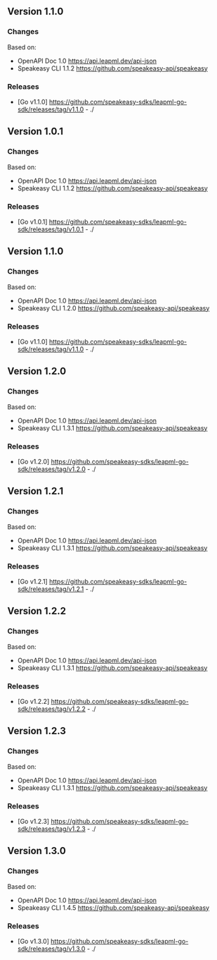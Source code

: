 

## Version 1.1.0
### Changes
Based on:
- OpenAPI Doc 1.0 https://api.leapml.dev/api-json
- Speakeasy CLI 1.1.2 https://github.com/speakeasy-api/speakeasy
### Releases
- [Go v1.1.0] https://github.com/speakeasy-sdks/leapml-go-sdk/releases/tag/v1.1.0 - ./

## Version 1.0.1
### Changes
Based on:
- OpenAPI Doc 1.0 https://api.leapml.dev/api-json
- Speakeasy CLI 1.1.2 https://github.com/speakeasy-api/speakeasy
### Releases
- [Go v1.0.1] https://github.com/speakeasy-sdks/leapml-go-sdk/releases/tag/v1.0.1 - ./

## Version 1.1.0
### Changes
Based on:
- OpenAPI Doc 1.0 https://api.leapml.dev/api-json
- Speakeasy CLI 1.2.0 https://github.com/speakeasy-api/speakeasy
### Releases
- [Go v1.1.0] https://github.com/speakeasy-sdks/leapml-go-sdk/releases/tag/v1.1.0 - ./

## Version 1.2.0
### Changes
Based on:
- OpenAPI Doc 1.0 https://api.leapml.dev/api-json
- Speakeasy CLI 1.3.1 https://github.com/speakeasy-api/speakeasy
### Releases
- [Go v1.2.0] https://github.com/speakeasy-sdks/leapml-go-sdk/releases/tag/v1.2.0 - ./

## Version 1.2.1
### Changes
Based on:
- OpenAPI Doc 1.0 https://api.leapml.dev/api-json
- Speakeasy CLI 1.3.1 https://github.com/speakeasy-api/speakeasy
### Releases
- [Go v1.2.1] https://github.com/speakeasy-sdks/leapml-go-sdk/releases/tag/v1.2.1 - ./

## Version 1.2.2
### Changes
Based on:
- OpenAPI Doc 1.0 https://api.leapml.dev/api-json
- Speakeasy CLI 1.3.1 https://github.com/speakeasy-api/speakeasy
### Releases
- [Go v1.2.2] https://github.com/speakeasy-sdks/leapml-go-sdk/releases/tag/v1.2.2 - ./

## Version 1.2.3
### Changes
Based on:
- OpenAPI Doc 1.0 https://api.leapml.dev/api-json
- Speakeasy CLI 1.3.1 https://github.com/speakeasy-api/speakeasy
### Releases
- [Go v1.2.3] https://github.com/speakeasy-sdks/leapml-go-sdk/releases/tag/v1.2.3 - ./

## Version 1.3.0
### Changes
Based on:
- OpenAPI Doc 1.0 https://api.leapml.dev/api-json
- Speakeasy CLI 1.4.5 https://github.com/speakeasy-api/speakeasy
### Releases
- [Go v1.3.0] https://github.com/speakeasy-sdks/leapml-go-sdk/releases/tag/v1.3.0 - ./